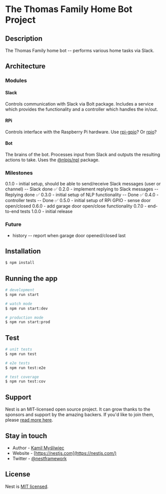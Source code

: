 The Thomas Family Home Bot Project
==================================

## Description

The Thomas Family home bot -- performs various home tasks via Slack.

## Architecture

### Modules

#### Slack

Controls communication with Slack via Bolt package. Includes a service which provides the functionality and a controller which handles the in/out.

#### RPi

Controls interface with the Raspberry Pi hardware.
Use [rpi-gpio](https://github.com/JamesBarwell/rpi-gpio.js)?
Or [rpio](https://github.com/jperkin/node-rpio)?

#### Bot

The brains of the bot. Processes input from Slack and outputs the resulting actions to take. Uses the [@nlpjs/npl](https://www.npmjs.com/package/@nlpjs/nlp) package.

### Milestones

0.1.0 - initial setup, should be able to send/receive Slack messages (user or channel) -- Slack done ✅
0.2.0 - implement replying to Slack messages -- Replying done ✅
0.3.0 - initial setup of NLP functionality -- Done ✅
0.4.0 - controller tests -- Done ✅
0.5.0 - initial setup of RPi GPIO - sense door open/closed
0.6.0 - add garage door open/close functionality
0.7.0 - end-to-end tests
1.0.0 - initial release

### Future

- history -- report when garage door opened/closed last

## Installation

```bash
$ npm install
```

## Running the app

```bash
# development
$ npm run start

# watch mode
$ npm run start:dev

# production mode
$ npm run start:prod
```

## Test

```bash
# unit tests
$ npm run test

# e2e tests
$ npm run test:e2e

# test coverage
$ npm run test:cov
```

## Support

Nest is an MIT-licensed open source project. It can grow thanks to the sponsors and support by the amazing backers. If you'd like to join them, please [read more here](https://docs.nestjs.com/support).

## Stay in touch

- Author - [Kamil Myśliwiec](https://kamilmysliwiec.com)
- Website - [https://nestjs.com](https://nestjs.com/)
- Twitter - [@nestframework](https://twitter.com/nestframework)

## License

Nest is [MIT licensed](LICENSE).
